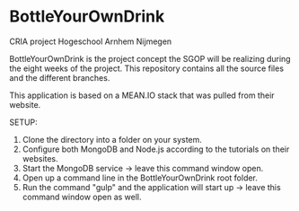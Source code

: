 # BottleYourOwnDrink

CRIA project Hogeschool Arnhem Nijmegen

BottleYourOwnDrink is the project concept the SGOP will be realizing during the eight
weeks of the project. This repository contains all the source files and the different
branches.

This application is based on a MEAN.IO stack that was pulled from their website.

SETUP:

1. Clone the directory into a folder on your system.
2. Configure both MongoDB and Node.js according to the tutorials on their websites.
3. Start the MongoDB service -> leave this command window open.
4. Open up a command line in the BottleYourOwnDrink root folder.
5. Run the command "gulp" and the application will start up -> leave this command window open as well.
